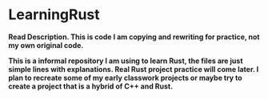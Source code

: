 # LearningRust
<strong> Read Description.  This is code I am copying and rewriting for practice, not my own original code.

This is a informal repository I am using to learn Rust, the files are just simple lines with explanations.  Real Rust project practice will come later.  I plan to recreate some of my early classwork projects or maybe try to create a project that is a hybrid of C++ and Rust.
